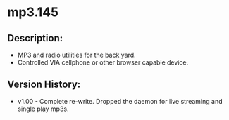 mp3.145
=======

Description:
------------
 + MP3 and radio utilities for the back yard.
 + Controlled VIA cellphone or other browser capable device.

Version History:
----------------
 + v1.00 - Complete re-write. Dropped the daemon for live streaming and single play mp3s.

